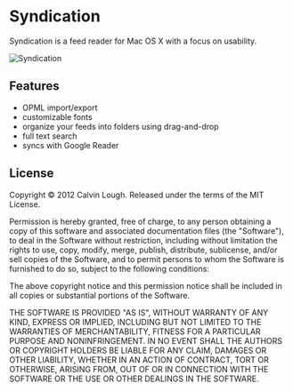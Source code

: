 Syndication
===========

Syndication is a feed reader for Mac OS X with a focus on usability.

![Syndication](https://raw.github.com/calvinlough/syndication/gh-pages/images/screenshot.jpg)

## Features

* OPML import/export
* customizable fonts
* organize your feeds into folders using drag-and-drop
* full text search
* syncs with Google Reader

## License

Copyright &copy; 2012 Calvin Lough. Released under the terms of the MIT License.

Permission is hereby granted, free of charge, to any person obtaining
a copy of this software and associated documentation files (the
"Software"), to deal in the Software without restriction, including
without limitation the rights to use, copy, modify, merge, publish,
distribute, sublicense, and/or sell copies of the Software, and to
permit persons to whom the Software is furnished to do so, subject to
the following conditions:

The above copyright notice and this permission notice shall be
included in all copies or substantial portions of the Software.

THE SOFTWARE IS PROVIDED "AS IS", WITHOUT WARRANTY OF ANY KIND,
EXPRESS OR IMPLIED, INCLUDING BUT NOT LIMITED TO THE WARRANTIES OF
MERCHANTABILITY, FITNESS FOR A PARTICULAR PURPOSE AND
NONINFRINGEMENT. IN NO EVENT SHALL THE AUTHORS OR COPYRIGHT HOLDERS BE
LIABLE FOR ANY CLAIM, DAMAGES OR OTHER LIABILITY, WHETHER IN AN ACTION
OF CONTRACT, TORT OR OTHERWISE, ARISING FROM, OUT OF OR IN CONNECTION
WITH THE SOFTWARE OR THE USE OR OTHER DEALINGS IN THE SOFTWARE.
